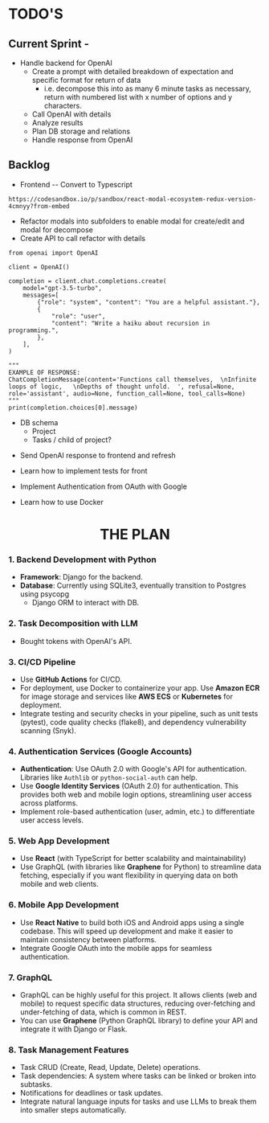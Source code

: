 # TODO'S

## Current Sprint -
* Handle backend for OpenAI
   - Create a prompt with detailed breakdown of expectation and specific format for return of data
      - i.e. decompose this into as many 6 minute tasks as necessary, return with numbered list with x number of options and y characters.
   - Call OpenAI with details
   - Analyze results
   - Plan DB storage and relations
   - Handle response from OpenAI


## Backlog
* Frontend -- Convert to Typescript

`https://codesandbox.io/p/sandbox/react-modal-ecosystem-redux-version-4cmnyy?from-embed`
*  Refactor modals into subfolders to enable modal for create/edit and modal for decompose
* Create API to call refactor with details


```
from openai import OpenAI

client = OpenAI()

completion = client.chat.completions.create(
    model="gpt-3.5-turbo",
    messages=[
        {"role": "system", "content": "You are a helpful assistant."},
        {
            "role": "user",
            "content": "Write a haiku about recursion in programming.",
        },
    ],
)

"""
EXAMPLE OF RESPONSE:
ChatCompletionMessage(content='Functions call themselves,  \nInfinite loops of logic,   \nDepths of thought unfold.  ', refusal=None, role='assistant', audio=None, function_call=None, tool_calls=None)
"""
print(completion.choices[0].message)
```

   - DB schema
      - Project
      - Tasks / child of project?
* Send OpenAI response to frontend and refresh

* Learn how to implement tests for front

* Implement Authentication from OAuth with Google

* Learn how to use Docker



# <CENTER>THE PLAN </CENTER>
### 1. **Backend Development with Python**
   - **Framework**: Django for the backend.
   - **Database**: Currently using SQLite3, eventually transition to Postgres using psycopg
     - Django ORM to interact with DB.

### 2. **Task Decomposition with LLM**
   - Bought tokens with OpenAI's API.

### 3. **CI/CD Pipeline**
   - Use **GitHub Actions** for CI/CD.
   - For deployment, use Docker to containerize your app. Use **Amazon ECR** for image storage and services like **AWS ECS** or **Kubernetes** for deployment.
   - Integrate testing and security checks in your pipeline, such as unit tests (pytest), code quality checks (flake8), and dependency vulnerability scanning (Snyk).

### 4. **Authentication Services (Google Accounts)**
   - **Authentication**: Use OAuth 2.0 with Google's API for authentication. Libraries like `Authlib` or `python-social-auth` can help.
   - Use **Google Identity Services** (OAuth 2.0) for authentication. This provides both web and mobile login options, streamlining user access across platforms.
   - Implement role-based authentication (user, admin, etc.) to differentiate user access levels.

### 5. **Web App Development**
   - Use **React** (with TypeScript for better scalability and maintainability)
   - Use GraphQL (with libraries like **Graphene** for Python) to streamline data fetching, especially if you want flexibility in querying data on both mobile and web clients.

### 6. **Mobile App Development**
   - Use **React Native** to build both iOS and Android apps using a single codebase. This will speed up development and make it easier to maintain consistency between platforms.
   - Integrate Google OAuth into the mobile apps for seamless authentication.

### 7. **GraphQL**
   - GraphQL can be highly useful for this project. It allows clients (web and mobile) to request specific data structures, reducing over-fetching and under-fetching of data, which is common in REST.
   - You can use **Graphene** (Python GraphQL library) to define your API and integrate it with Django or Flask.

### 8. **Task Management Features**
   - Task CRUD (Create, Read, Update, Delete) operations.
   - Task dependencies: A system where tasks can be linked or broken into subtasks.
   - Notifications for deadlines or task updates.
   - Integrate natural language inputs for tasks and use LLMs to break them into smaller steps automatically.
